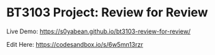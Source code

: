 
# BT3103 Project: Review for Review

Live Demo: https://s0yabean.github.io/bt3103-review-for-review/

Edit Here: https://codesandbox.io/s/6w5mn13rzr
